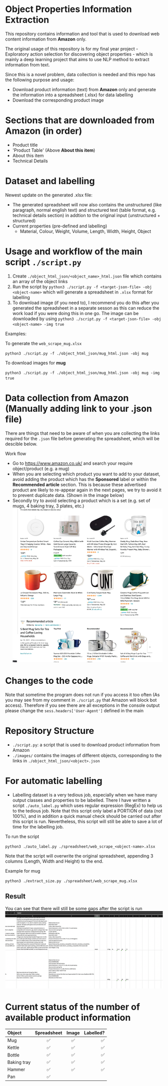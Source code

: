 # Object Properties Information Extraction
This repository contains information and tool that is used to download web content information from **Amazon** only.

The original usage of this repository is for my final year project - Exploratory action selection for discovering object properties - which is mainly a deep learning project that aims to use NLP method to extract information from text.

Since this is a novel problem, data collection is needed and this repo has the following purpose and usage:
- Download product information (text) from **Amazon** only and generate the information into a spreadsheet (.xlsx) for data labelling
- Download the corresponding product image

# Sections that are downloaded from Amazon (in order)
- Product title
- 'Product Table' (Above **About this item**)
- About this item
- Technical Details

# Dataset and labelling
Newest update on the generated .xlsx file:
- The generated spreadsheet will now also contains the unstructured (like paragraph, normal english text) and structured text (table format, e.g. technical details section) in addtion to the original input (unstructured + structured)
- Current properties (pre-defined and labelling)
  - Material, Colour, Weight, Volume, Length, Width, Height, Object

# Usage and workflow of the main script `./script.py`
1. Create `./object_html_json/<object_name>_html.json` file which contains an array of the object links
2. Run the script by `python3 ./script.py -f <target-json-file> -obj <object-name>` which will generate a spreadsheet in `.xlsx` format for labelling
3. To download image (if you need to), I recommend you do this after you generated the spreadsheet in a separate sesson as this can reduce the work load if you were doing this in one go. The image can be downloaded by using `python3 ./script.py -f <target-json-file> -obj <object-name> -img true`

Examples:

To generate the `web_scrape_mug.xlsx`

`python3 ./script.py -f ./object_html_json/mug_html.json -obj mug`

To download images for **mug**

`python3 ./script.py -f ./object_html_json/mug_html.json -obj mug -img true`
# Data collection from Amazon (Manually adding link to your .json file)
There are things that need to be aware of when you are collecting the links required for the `.json` file before generating the spreadsheet, which will be descible below.

Work flow
- Go to https://www.amazon.co.uk/ and search your require object/product (e.g. a mug)
- When you are selecting which product you want to add to your dataset, avoid adding the product which has the **Sponsored** label or within the **Recommended article** section. This is because these advertised product are likely to re-appear again in the next pages, we try to avoid it to prevent duplicate data. (Shown in the image below)
- Secondly try to avoid selecting a product which is a set (e.g. set of mugs, 4 baking tray, 3 plates, etc.)
![image info](./readme_src/amazon_web_scrape_example.png)

# Changes to the code
Note that sometime the program does not run if you access it too often (As you may see from my comment in `./script.py` that Amazon will block bot access). Therefore if you see there are all exceptions in the console output please change the `sess.headers['User-Agent']` defined in the main
# Repository Structure
- `./script.py`: a script that is used to download product information from Amazon
- `./images/` contains the images of different objects, corresponding to the links in `./object_html_json/<object>.json`


# For automatic labelling
- Labelling dataset is a very tedious job, especially when we have many output classes and properties to be labelled. There I have written a script `./auto_label.py` which uses regular expression (RegEx) to help us to the tedious job. Note that this script only label a PORTION of data (not 100%), and in addition a quick manual check should be carried out after this script is run. Nevertheless, this script will still be able to save a lot of time for the labelling job.

To run the script

`python3 ./auto_label.py ./spreadsheet/web_scrape_<object-name>.xlsx`

Note that the script will overwrite the original spreadsheet, appending 3 columns (Length, Width and Height) to the end.

Example for mug

`python3 ./extract_size.py ./spreadsheet/web_scrape_mug.xlsx`

## Result
You can see that there will still be some gaps after the script is run
![image info](./readme_src/auto_label.png)

# Current status of the number of available product information
| Object      | Spreadsheet             | Image               | Labelled?           |
| :---        |    :----:               |        :----:       |                ---: |
| Mug         | :white_check_mark:      | :white_check_mark:  | :white_check_mark:  |
| Kettle      | :white_check_mark:      | :white_check_mark:  | :white_check_mark:  |
| Bottle      | :white_check_mark:      | :white_check_mark:  | :white_check_mark:  |
| Baking tray | :white_check_mark:      | :white_check_mark:  | :white_check_mark:  |
| Hammer      | :white_check_mark:      | :white_check_mark:  | :white_check_mark:  |
| Pan         | :white_check_mark:      |    |  |
